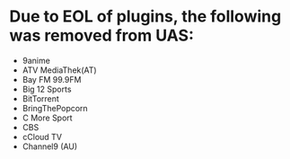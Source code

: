 # Due to EOL of plugins, the following was removed from UAS:

* 9anime
* ATV MediaThek(AT)
* Bay FM 99.9FM
* Big 12 Sports
* BitTorrent
* BringThePopcorn
* C More Sport
* CBS
* cCloud TV
* Channel9 (AU)
